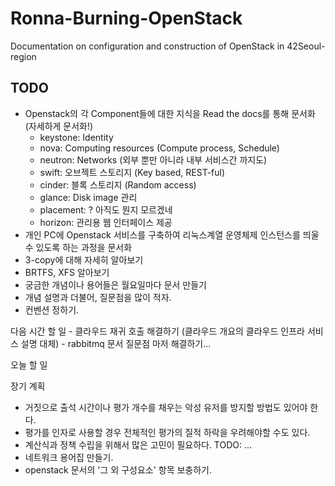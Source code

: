 # Ronna-Burning-OpenStack
Documentation on configuration and construction of OpenStack in 42Seoul-region

TODO
----
- Openstack의 각 Component들에 대한 지식을 Read the docs를 통해 문서화 (자세하게 문서화!)
	- keystone: Identity
	- nova: Computing resources (Compute process, Schedule)
	- neutron: Networks (외부 뿐만 아니라 내부 서비스간 까지도)
	- swift: 오브젝트 스토리지 (Key based, REST-ful)
	- cinder: 블록 스토리지 (Random access)
	- glance: Disk image 관리
	- placement: ? 아직도 뭔지 모르겠네
	- horizon: 관리용 웹 인터페이스 제공
- 개인 PC에 Openstack 서비스를 구축하여 리눅스계열 운영체제 인스턴스를 띄울수 있도록 하는 과정을 문서화
- 3-copy에 대해 자세히 알아보기
- BRTFS, XFS 알아보기
- 궁금한 개념이나 용어들은 월요일마다 문서 만들기
- 개념 설명과 더불어, 질문점을 많이 적자.
- 컨벤션 정하기.

다음 시간 할 일
	- 클라우드 재귀 호출 해결하기 (클라우드 개요의 클라우드 인프라 서비스 설명 대체)
	- rabbitmq 문서 질문점 마저 해결하기...

오늘 할 일


장기 계획
- 거짓으로 출석 시간이나 평가 개수를 채우는 악성 유저를 방지할 방법도 있어야 한다.
- 평가를 인자로 사용할 경우 전체적인 평가의 질적 하락을 우려해야할 수도 있다.
- 계산식과 정책 수립을 위해서 많은 고민이 필요하다. TODO: ...
- 네트워크 용어집 만들기.
- openstack 문서의 '그 외 구성요소' 항목 보충하기.
